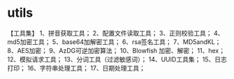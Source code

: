 # utils
【工具集】
1、拼音获取工具；
2、配置文件读取工具；
3、正则校验工具；
4、md5加密工具；
5、base64加解密工具；
6、rsa签名工具；
7、MD5andKL；
8、AES加密；
9、AzDG可逆加密算法；
10、Blowfish 加密、解密；
11、hex；
12、模拟请求工具；
13、分词工具（过滤敏感词）；
14、UUID工具集；
15、日志打印；
16、字符串处理工具；
17、日期处理工具；